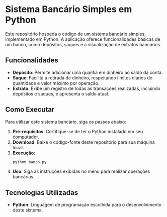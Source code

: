 # Sistema Bancário Simples em Python

Este repositório hospeda o código de um sistema bancário simples, implementado em Python. A aplicação oferece funcionalidades básicas de um banco, como depósitos, saques e a visualização de extratos bancários.

## Funcionalidades

- **Depósito**: Permite adicionar uma quantia em dinheiro ao saldo da conta.
- **Saque**: Facilita a retirada de dinheiro, respeitando limites diários de quantidade e valor máximo por operação.
- **Extrato**: Exibe um registro de todas as transações realizadas, incluindo depósitos e saques, e apresenta o saldo atual.

## Como Executar

Para utilizar este sistema bancário, siga os passos abaixo:

1. **Pré-requisitos**: Certifique-se de ter o Python instalado em seu computador.
2. **Download**: Baixe o código-fonte deste repositório para sua máquina local.
3. **Execução**:
   ```bash
   python banco.py
4. **Uso**: Siga as instruções exibidas no menu para realizar operações bancárias.

## Tecnologias Utilizadas

- **Python**: Linguagem de programação escolhida para o desenvolvimento deste sistema.
